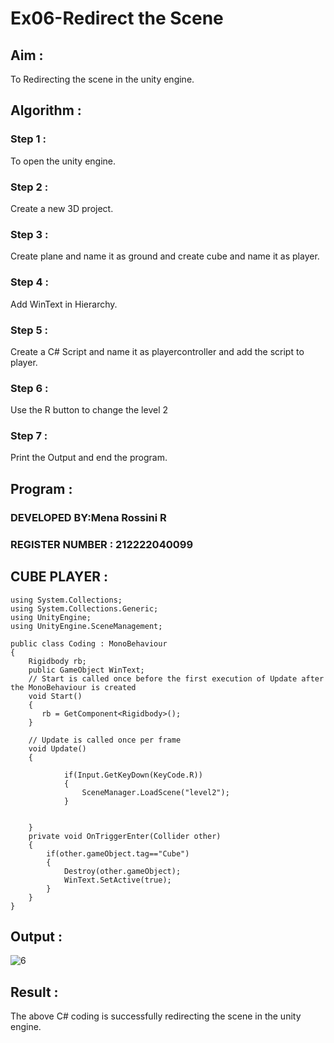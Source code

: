 # Ex06-Redirect the Scene

## Aim :

To Redirecting the scene in the unity engine.

## Algorithm :

### Step 1 :

To open the unity engine.

### Step 2 :

Create a new 3D project.

### Step 3 :

Create plane and name it as ground and create cube and name it as player.

### Step 4 :

Add WinText in Hierarchy.

### Step 5 :

Create a C# Script and name it as playercontroller and add the script to player.

### Step 6 :

Use the R button to change the level 2

### Step 7 :

Print the Output and end the program.

## Program :

### DEVELOPED BY:Mena Rossini R
### REGISTER NUMBER : 212222040099

## CUBE PLAYER :

```
using System.Collections;
using System.Collections.Generic;
using UnityEngine;
using UnityEngine.SceneManagement;

public class Coding : MonoBehaviour
{
    Rigidbody rb;
    public GameObject WinText;
    // Start is called once before the first execution of Update after the MonoBehaviour is created
    void Start()
    {
       rb = GetComponent<Rigidbody>(); 
    }

    // Update is called once per frame
    void Update()
    {
        
            if(Input.GetKeyDown(KeyCode.R))
            {
                SceneManager.LoadScene("level2");
            }
        
        
    }
    private void OnTriggerEnter(Collider other)
    {
        if(other.gameObject.tag=="Cube")
        {
            Destroy(other.gameObject);
            WinText.SetActive(true);
        }
    }
}
```
## Output :

![6](https://github.com/user-attachments/assets/d3acdc90-d12f-4069-905e-faee3488312b)


## Result :

The above C# coding is successfully redirecting the scene in the unity engine.

